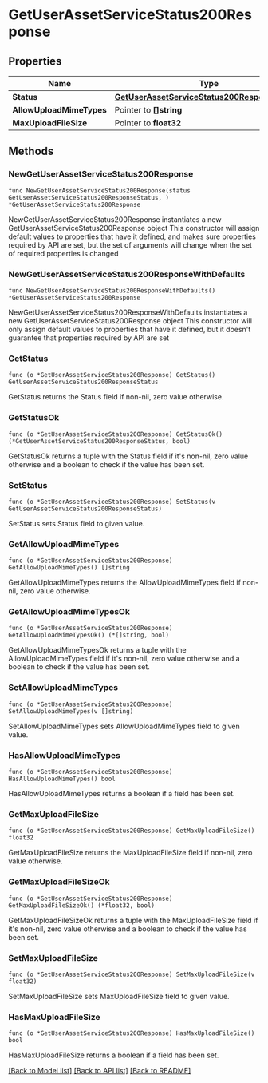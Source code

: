 # GetUserAssetServiceStatus200Response

## Properties

Name | Type | Description | Notes
------------ | ------------- | ------------- | -------------
**Status** | [**GetUserAssetServiceStatus200ResponseStatus**](GetUserAssetServiceStatus200ResponseStatus.md) |  | 
**AllowUploadMimeTypes** | Pointer to **[]string** |  | [optional] 
**MaxUploadFileSize** | Pointer to **float32** |  | [optional] 

## Methods

### NewGetUserAssetServiceStatus200Response

`func NewGetUserAssetServiceStatus200Response(status GetUserAssetServiceStatus200ResponseStatus, ) *GetUserAssetServiceStatus200Response`

NewGetUserAssetServiceStatus200Response instantiates a new GetUserAssetServiceStatus200Response object
This constructor will assign default values to properties that have it defined,
and makes sure properties required by API are set, but the set of arguments
will change when the set of required properties is changed

### NewGetUserAssetServiceStatus200ResponseWithDefaults

`func NewGetUserAssetServiceStatus200ResponseWithDefaults() *GetUserAssetServiceStatus200Response`

NewGetUserAssetServiceStatus200ResponseWithDefaults instantiates a new GetUserAssetServiceStatus200Response object
This constructor will only assign default values to properties that have it defined,
but it doesn't guarantee that properties required by API are set

### GetStatus

`func (o *GetUserAssetServiceStatus200Response) GetStatus() GetUserAssetServiceStatus200ResponseStatus`

GetStatus returns the Status field if non-nil, zero value otherwise.

### GetStatusOk

`func (o *GetUserAssetServiceStatus200Response) GetStatusOk() (*GetUserAssetServiceStatus200ResponseStatus, bool)`

GetStatusOk returns a tuple with the Status field if it's non-nil, zero value otherwise
and a boolean to check if the value has been set.

### SetStatus

`func (o *GetUserAssetServiceStatus200Response) SetStatus(v GetUserAssetServiceStatus200ResponseStatus)`

SetStatus sets Status field to given value.


### GetAllowUploadMimeTypes

`func (o *GetUserAssetServiceStatus200Response) GetAllowUploadMimeTypes() []string`

GetAllowUploadMimeTypes returns the AllowUploadMimeTypes field if non-nil, zero value otherwise.

### GetAllowUploadMimeTypesOk

`func (o *GetUserAssetServiceStatus200Response) GetAllowUploadMimeTypesOk() (*[]string, bool)`

GetAllowUploadMimeTypesOk returns a tuple with the AllowUploadMimeTypes field if it's non-nil, zero value otherwise
and a boolean to check if the value has been set.

### SetAllowUploadMimeTypes

`func (o *GetUserAssetServiceStatus200Response) SetAllowUploadMimeTypes(v []string)`

SetAllowUploadMimeTypes sets AllowUploadMimeTypes field to given value.

### HasAllowUploadMimeTypes

`func (o *GetUserAssetServiceStatus200Response) HasAllowUploadMimeTypes() bool`

HasAllowUploadMimeTypes returns a boolean if a field has been set.

### GetMaxUploadFileSize

`func (o *GetUserAssetServiceStatus200Response) GetMaxUploadFileSize() float32`

GetMaxUploadFileSize returns the MaxUploadFileSize field if non-nil, zero value otherwise.

### GetMaxUploadFileSizeOk

`func (o *GetUserAssetServiceStatus200Response) GetMaxUploadFileSizeOk() (*float32, bool)`

GetMaxUploadFileSizeOk returns a tuple with the MaxUploadFileSize field if it's non-nil, zero value otherwise
and a boolean to check if the value has been set.

### SetMaxUploadFileSize

`func (o *GetUserAssetServiceStatus200Response) SetMaxUploadFileSize(v float32)`

SetMaxUploadFileSize sets MaxUploadFileSize field to given value.

### HasMaxUploadFileSize

`func (o *GetUserAssetServiceStatus200Response) HasMaxUploadFileSize() bool`

HasMaxUploadFileSize returns a boolean if a field has been set.


[[Back to Model list]](../README.md#documentation-for-models) [[Back to API list]](../README.md#documentation-for-api-endpoints) [[Back to README]](../README.md)


